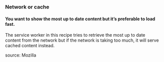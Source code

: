 ### Network or cache

#### You want to show the most up to date content but it’s preferable to load fast.

The service worker in this recipe tries to retrieve the most up to date content from the network but if the network is taking too much, it will serve cached content instead.

source: Mozilla
